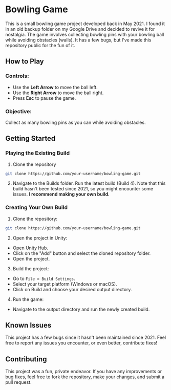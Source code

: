 # Bowling Game

This is a small bowling game project developed back in May 2021. I found it in an old backup folder on my Google Drive and decided to revive it for nostalgia. The game involves collecting bowling pins with your bowling ball while avoiding obstacles (walls). It has a few bugs, but I've made this repository public for the fun of it.

## How to Play

### Controls:

- Use the **Left Arrow** to move the ball left.
- Use the **Right Arrow** to move the ball right.
- Press **Esc** to pause the game.

### Objective:

Collect as many bowling pins as you can while avoiding obstacles.

## Getting Started

### Playing the Existing Build
1. Clone the repository
```sh
git clone https://github.com/your-username/bowling-game.git
```

2. Navigate to the Builds folder.
Run the latest build (Build 4). Note that this build hasn't been tested since 2021, so you might encounter some issues. **I recommend making your own build.**

### Creating Your Own Build
1. Clone the repository:

```sh
git clone https://github.com/your-username/bowling-game.git
```

2. Open the project in Unity:

- Open Unity Hub.
- Click on the "Add" button and select the cloned repository folder.
- Open the project.
  
3. Build the project:

- Go to `File > Build Settings`.
- Select your target platform (Windows or macOS).
- Click on Build and choose your desired output directory.
  
4. Run the game:

- Navigate to the output directory and run the newly created build.
  
## Known Issues

This project has a few bugs since it hasn't been maintained since 2021. Feel free to report any issues you encounter, or even better, contribute fixes!

## Contributing

This project was a fun, private endeavor. If you have any improvements or bug fixes, feel free to fork the repository, make your changes, and submit a pull request.
